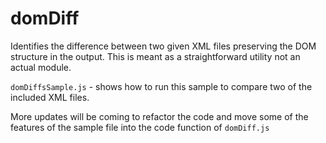 # domDiff
Identifies the difference between two given XML files preserving the DOM structure in the output.
This is meant as a straightforward utility not an actual module.

`domDiffsSample.js` - shows how to run this sample to compare two of the included XML files. 

More updates will be coming to refactor the code and move some of the features of the sample file into the code function of `domDiff.js`
